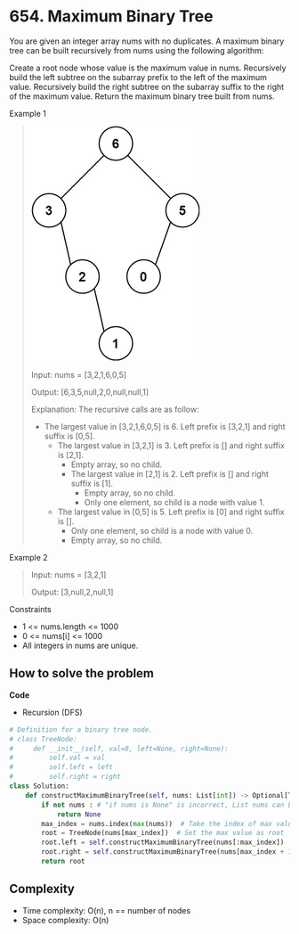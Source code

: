 # 654. Maximum Binary Tree
<Badge type="warning" text="Medium" /> [<Badge type="info" text="LeetCode" />](https://leetcode.com/problems/maximum-binary-tree/)

You are given an integer array nums with no duplicates. A maximum binary tree can be built recursively from nums using the following algorithm:

Create a root node whose value is the maximum value in nums.
Recursively build the left subtree on the subarray prefix to the left of the maximum value.
Recursively build the right subtree on the subarray suffix to the right of the maximum value.
Return the maximum binary tree built from nums.

Example 1
> ![654. Maximum Binary Tree](../images/654.jpg)
>
> Input: nums = [3,2,1,6,0,5]
>
> Output: [6,3,5,null,2,0,null,null,1]
>
> Explanation: The recursive calls are as follow:
> - The largest value in [3,2,1,6,0,5] is 6. Left prefix is [3,2,1] and right suffix is [0,5].
>     - The largest value in [3,2,1] is 3. Left prefix is [] and right suffix is [2,1].
>         - Empty array, so no child.
>         - The largest value in [2,1] is 2. Left prefix is [] and right suffix is [1].
>             - Empty array, so no child.
>             - Only one element, so child is a node with value 1.
>     - The largest value in [0,5] is 5. Left prefix is [0] and right suffix is [].
>         - Only one element, so child is a node with value 0.
>         - Empty array, so no child.

Example 2
> Input: nums = [3,2,1]
>
> Output: [3,null,2,null,1]

Constraints
- 1 <= nums.length <= 1000
- 0 <= nums[i] <= 1000
- All integers in nums are unique.


## How to solve the problem

**Code**

- Recursion (DFS)
```Python
# Definition for a binary tree node.
# class TreeNode:
#     def __init__(self, val=0, left=None, right=None):
#         self.val = val
#         self.left = left
#         self.right = right
class Solution:
    def constructMaximumBinaryTree(self, nums: List[int]) -> Optional[TreeNode]:
        if not nums : # "if nums is None" is incorrect, List nums can be 0 or None
            return None
        max_index = nums.index(max(nums))  # Take the index of max value in nums
        root = TreeNode(nums[max_index])  # Set the max value as root
        root.left = self.constructMaximumBinaryTree(nums[:max_index])
        root.right = self.constructMaximumBinaryTree(nums[max_index + 1:])  # Python slices are left-inclusive but right-exclusive
        return root
```

## Complexity
- Time complexity: O(n), n == number of nodes
- Space complexity: O(n)